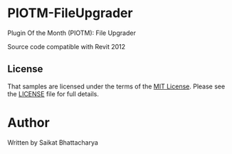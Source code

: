 # PIOTM-FileUpgrader
Plugin Of the Month (PIOTM): File Upgrader

Source code compatible with Revit 2012

## License

That samples are licensed under the terms of the [MIT License](http://opensource.org/licenses/MIT). Please see the [LICENSE](LICENSE) file for full details.

# Author
Written by Saikat Bhattacharya